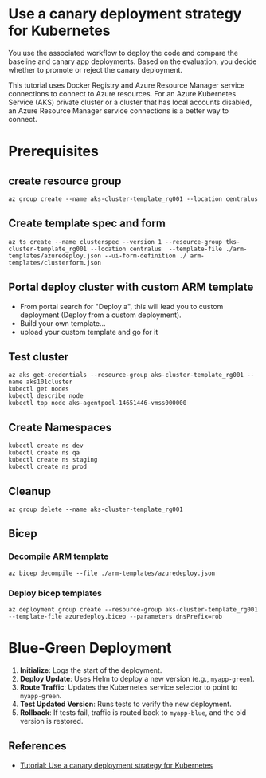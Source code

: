 # Use a canary deployment strategy for Kubernetes

You use the associated workflow to deploy the code and compare the baseline and canary app deployments. Based on the evaluation, you decide whether to promote or reject the canary deployment.

This tutorial uses Docker Registry and Azure Resource Manager service connections to connect to Azure resources. For an Azure Kubernetes Service (AKS) private cluster or a cluster that has local accounts disabled, an Azure Resource Manager service connections is a better way to connect.

# Prerequisites

## create resource group
```
az group create --name aks-cluster-template_rg001 --location centralus
```

## Create template spec and form
```
az ts create --name clusterspec --version 1 --resource-group tks-cluster-template_rg001 --location centralus  --template-file ./arm-templates/azuredeploy.json --ui-form-definition ./ arm-templates/clusterform.json
```


## Portal deploy cluster with custom ARM template
- From portal search for "Deploy a", this will lead you to custom deployment (Deploy from a custom deployment).
- Build your own template...
- upload your custom  template and go for it

## Test cluster
```
az aks get-credentials --resource-group aks-cluster-template_rg001 --name aks101cluster
kubectl get nodes
kubectl describe node
kubectl top node aks-agentpool-14651446-vmss000000
```
## Create Namespaces
```
kubectl create ns dev
kubectl create ns qa
kubectl create ns staging
kubectl create ns prod
```
## Cleanup
```
az group delete --name aks-cluster-template_rg001
```

## Bicep

### Decompile ARM template
```
az bicep decompile --file ./arm-templates/azuredeploy.json
```

### Deploy bicep templates
```
az deployment group create --resource-group aks-cluster-template_rg001 --template-file azuredeploy.bicep --parameters dnsPrefix=rob
```

# Blue-Green Deployment
1. **Initialize**: Logs the start of the deployment.
2. **Deploy Update**: Uses Helm to deploy a new version (e.g., `myapp-green`).
3. **Route Traffic**: Updates the Kubernetes service selector to point to `myapp-green`.
4. **Test Updated Version**: Runs tests to verify the new deployment.
5. **Rollback**: If tests fail, traffic is routed back to `myapp-blue`, and the old version is restored.

## References
- [Tutorial: Use a canary deployment strategy for Kubernetes](https://learn.microsoft.com/en-us/azure/devops/pipelines/ecosystems/kubernetes/canary-demo?view=azure-devops&tabs=yaml)



